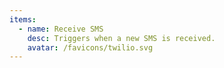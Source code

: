 ```yaml
---
items:
  - name: Receive SMS
    desc: Triggers when a new SMS is received.
    avatar: /favicons/twilio.svg
---
```


<script setup>
  import CustomListing from '../../components/CustomListing.vue'
</script>

<CustomListing />

